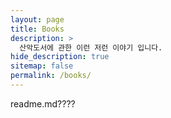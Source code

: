 ```yaml
---
layout: page
title: Books
description: >
  산악도서에 관한 이런 저런 이야기 입니다.
hide_description: true
sitemap: false
permalink: /books/
---
```


[파타고니아]: a01파타고니아.md
[부러진 피켈]: a02부러진피켈.md
[황금피켈]: a03황금피켈.md

readme.md????